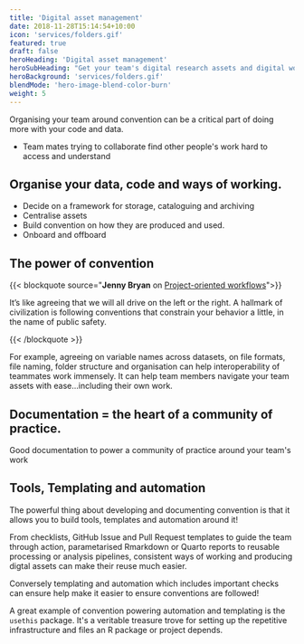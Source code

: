```yaml
---
title: 'Digital asset management'
date: 2018-11-28T15:14:54+10:00
icon: 'services/folders.gif'
featured: true
draft: false
heroHeading: 'Digital asset management'
heroSubHeading: "Get your team's digital research assets and digital working practices in order!"
heroBackground: 'services/folders.gif'
blendMode: 'hero-image-blend-color-burn'
weight: 5
---
```


Organising your team around convention can be a critical part of doing more with your code and data.

- Team mates trying to collaborate find other people's work hard to access and understand

## Organise your data, code and ways of working.

- Decide on a framework for storage, cataloguing and archiving
- Centralise assets
- Build convention on how they are produced and used.
- Onboard and offboard

## The power of convention

{{< blockquote source="**Jenny Bryan** on [Project-oriented workflows](https://www.tidyverse.org/articles/2017/12/workflow-vs-script/)">}}

It’s like agreeing that we will all drive on the left or the right. A hallmark of civilization is following conventions that constrain your behavior a little, in the name of public safety.

{{< /blockquote >}}

For example, agreeing on variable names across datasets, on file formats, file naming, folder structure and organisation can help interoperability of teammates work immensely. It can help team members navigate your team assets with ease...including their own work.

## Documentation = the heart of a community of practice.


Good documentation to power a community of practice around your team's work

## Tools, Templating and automation

The powerful thing about developing and documenting convention is that it allows you to build tools, templates and automation around it!

From checklists, GitHub Issue and Pull Request templates to guide the team through action, parametarised Rmarkdown or Quarto reports to reusable processing or analysis pipelines, consistent ways of working and producing digtal assets can make their reuse much easier.

Conversely templating and automation which includes important checks can ensure help make it easier to ensure conventions are followed!

A great example of convention powering automation and templating is the `usethis` package. It's a veritable treasure trove for setting up the repetitive infrastructure and files an R package or project depends.

